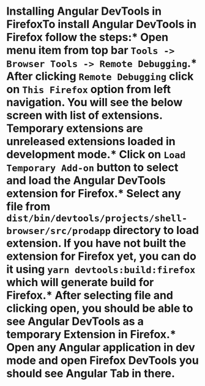 # Installing Angular DevTools in FirefoxTo install Angular DevTools in Firefox follow the steps:* Open menu item from top bar `Tools -> Browser Tools -> Remote Debugging`.* After clicking `Remote Debugging` click on `This Firefox` option from left navigation. You will see the below screen with list of extensions. Temporary extensions are unreleased extensions loaded in development mode.* Click on `Load Temporary Add-on` button to select and load the Angular DevTools extension for Firefox.* Select any file from `dist/bin/devtools/projects/shell-browser/src/prodapp` directory to load extension. If you have not built the extension for Firefox yet, you can do it using `yarn devtools:build:firefox` which will generate build for Firefox.* After selecting file and clicking open, you should be able to see Angular DevTools as a temporary Extension in Firefox.* Open any Angular application in dev mode and open Firefox DevTools you should see Angular Tab in there.